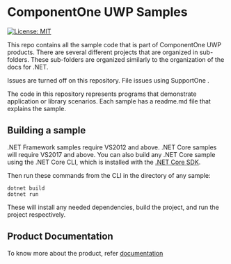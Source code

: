 # ComponentOne UWP Samples 

[![License: MIT](https://img.shields.io/badge/License-MIT-green.svg)](https://github.com/dotnet/winforms/blob/master/LICENSE.TXT)

This repo contains all the sample code that is part of ComponentOne UWP products. There are several different projects that are organized in sub-folders. These sub-folders are organized similarly to the organization of the docs for .NET.  

Issues are turned off on this repository. File issues using SupportOne .  

The code in this repository represents programs that demonstrate application or library scenarios. Each sample has a readme.md file that explains the sample. 


## Building a sample 

.NET Framework samples require VS2012 and above. 
.NET Core samples will require VS2017 and above. You can also build any .NET Core sample using the .NET Core CLI, which is installed with the [.NET Core SDK](https://www.microsoft.com/net/download). 

Then run these commands from the CLI in the directory of any sample: 

```
dotnet build 
dotnet run 
```

These will install any needed dependencies, build the project, and run the project respectively. 
 


## Product Documentation 
To know more about the product, refer [documentation](https://www.grapecity.com/componentone/docs/uwp) 
 